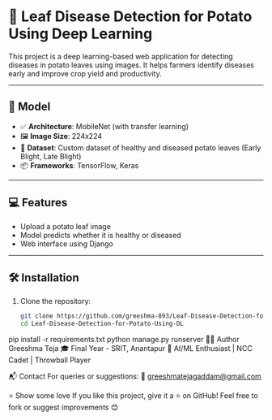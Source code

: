 # 🍃 Leaf Disease Detection for Potato Using Deep Learning

This project is a deep learning-based web application for detecting diseases in potato leaves using images. It helps farmers identify diseases early and improve crop yield and productivity.

---

## 🧠 Model

- ✅ **Architecture**: MobileNet (with transfer learning)
- 🖼️ **Image Size**: 224x224
- 📁 **Dataset**: Custom dataset of healthy and diseased potato leaves (Early Blight, Late Blight)
- 📦 **Frameworks**: TensorFlow, Keras

---

## 💻 Features

- Upload a potato leaf image
- Model predicts whether it is healthy or diseased
- Web interface using Django

---

## 🛠️ Installation

1. Clone the repository:
   ```bash
   git clone https://github.com/greeshma-893/Leaf-Disease-Detection-for-Potato-Using-DL.git
   cd Leaf-Disease-Detection-for-Potato-Using-DL
pip install -r requirements.txt
python manage.py runserver
👩‍💻 Author
Greeshma Teja
🎓 Final Year - SRIT, Anantapur
🌱 AI/ML Enthusiast | NCC Cadet | Throwball Player

📬 Contact
For queries or suggestions:
📧 greeshmatejagaddam@gmail.com



⭐ Show some love
If you like this project, give it a ⭐ on GitHub!
Feel free to fork or suggest improvements 😊
